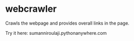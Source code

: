 # webcrawler

Crawls the webpage and provides overall links in the page.

Try it here: sumanniroulaji.pythonanywhere.com
